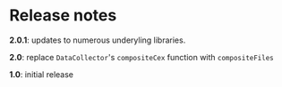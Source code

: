 # Release notes


**2.0.1**: updates to numerous underyling libraries.

**2.0**:  replace `DataCollector`'s `compositeCex` function with `compositeFiles`

**1.0**:  initial release
